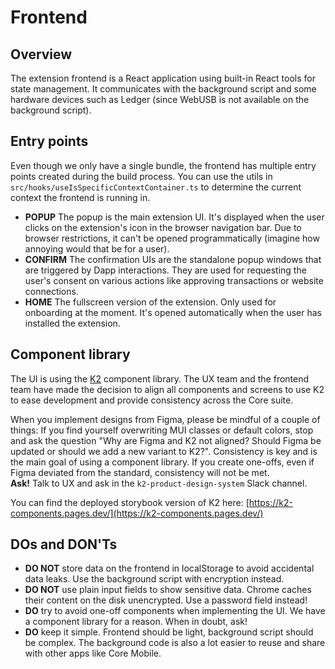 # Frontend

## Overview

The extension frontend is a React application using built-in React tools for state management. It communicates with the background script and some hardware devices such as Ledger (since WebUSB is not available on the background script).

## Entry points

Even though we only have a single bundle, the frontend has multiple entry points created during the build process. You can use the utils in `src/hooks/useIsSpecificContextContainer.ts` to determine the current context the frontend is running in.

- **POPUP** The popup is the main extension UI. It's displayed when the user clicks on the extension's icon in the browser navigation bar. Due to browser restrictions, it can't be opened programmatically (imagine how annoying would that be for a user).
- **CONFIRM** The confirmation UIs are the standalone popup windows that are triggered by Dapp interactions. They are used for requesting the user's consent on various actions like approving transactions or website connections.
- **HOME** The fullscreen version of the extension. Only used for onboarding at the moment. It's opened automatically when the user has installed the extension.

## Component library

The UI is using the [K2](https://github.com/ava-labs/k2-components) component library.
The UX team and the frontend team have made the decision to align all components and screens to use K2 to ease development and provide consistency across the Core suite.

When you implement designs from Figma, please be mindful of a couple of things:
If you find yourself overwriting MUI classes or default colors, stop and ask the question "Why are Figma and K2 not aligned? Should Figma be updated or should we add a new variant to K2?". Consistency is key and is the main goal of using a component library. If you create one-offs, even if Figma deviated from the standard, consistency will not be met.<br/>
**Ask!** Talk to UX and ask in the `k2-product-design-system` Slack channel.

You can find the deployed storybook version of K2 here: [https://k2-components.pages.dev/](https://k2-components.pages.dev/)

## DOs and DON'Ts

- **DO NOT** store data on the frontend in localStorage to avoid accidental data leaks. Use the background script with encryption instead.
- **DO NOT** use plain input fields to show sensitive data. Chrome caches their content on the disk unencrypted. Use a password field instead!
- **DO** try to avoid one-off components when implementing the UI. We have a component library for a reason. When in doubt, ask!
- **DO** keep it simple. Frontend should be light, background script should be complex. The background code is also a lot easier to reuse and share with other apps like Core Mobile.

